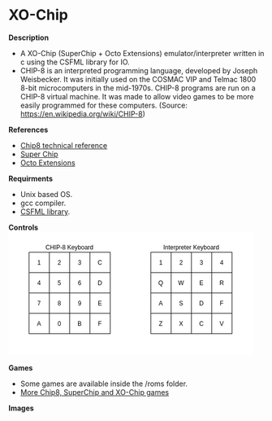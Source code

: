 # XO-Chip

**Description**
  - A XO-Chip (SuperChip + Octo Extensions) emulator/interpreter written in c using the CSFML library for IO.
  - CHIP-8 is an interpreted programming language, developed by Joseph Weisbecker. It was initially used on the COSMAC VIP and Telmac 1800 8-bit microcomputers in the mid-1970s. CHIP-8 programs are run on a CHIP-8 virtual machine. It was made to allow video games to be more easily programmed for these computers. (Source: https://en.wikipedia.org/wiki/CHIP-8)

**References**
  - [Chip8 technical reference](http://devernay.free.fr/hacks/chip8/C8TECH10.HTM)
  - [Super Chip](https://github.com/JohnEarnest/Octo/blob/gh-pages/docs/SuperChip.md)
  - [Octo Extensions](http://johnearnest.github.io/Octo/docs/XO-ChipSpecification.html)

**Requirments**
  - Unix based OS.
  - gcc compiler.
  - [CSFML library](https://www.sfml-dev.org/download/csfml/).

**Controls**
<br/> ![alt text](https://github.com/dma-neves/xo-chip/blob/main/other/controls.png)

**Games**
  - Some games are available inside the /roms folder.
  - [More Chip8, SuperChip and XO-Chip games](https://johnearnest.github.io/chip8Archive/?sort=platform)

**Images**
